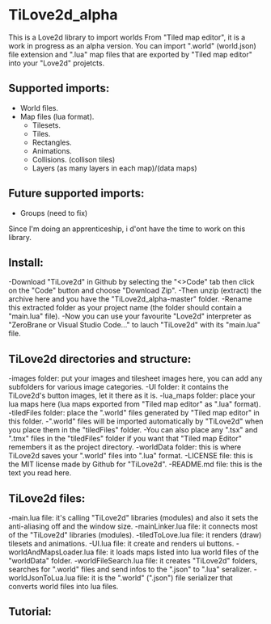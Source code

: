 # TiLove2d_alpha
This is a Love2d library to import worlds From "Tiled map editor", it is a work in progress as an alpha version.
You can import ".world" (world.json) file extension and ".lua" map files that are exported by "Tiled map editor" into your "Love2d" projetcts.

Supported imports:
------------------
- World files.
- Map files (lua format).
  - Tilesets.
  - Tiles.
  - Rectangles.
  - Animations.
  - Collisions. (collison tiles)
  - Layers (as many layers in each map)/(data maps)

Future supported imports:
-------------------------
- Groups (need to fix)

Since I'm doing an apprenticeship, i d'ont have the time to work on this library.

Install:
--------
-Download "TiLove2d" in Github by selecting the "<>Code" tab then click on the "Code" button and choose "Download Zip".
-Then unzip (extract) the archive here and you have the "TiLove2d_alpha-master" folder.
-Rename this extracted folder as your project name (the folder should contain a "main.lua" file).
-Now you can use your favourite "Love2d" interpreter as "ZeroBrane or Visual Studio Code..." to lauch "TiLove2d" with its "main.lua" file.

TiLove2d directories and structure:
-----------------------------------
-images folder: put your images and tilesheet images here, you can add any subfolders for various image categories.
  -UI folder: it contains the TiLove2d's button images, let it there as it is.
-lua_maps folder: place your lua maps here (lua maps exported from "Tiled map editor" as ".lua" format).
-tiledFiles folder: place the ".world" files generated by "Tiled map editor" in this folder.
  -".world" files will be imported automatically by "TiLove2d" when you place them in the "tiledFiles" folder.
  -You can also place any ".tsx" and ".tmx" files in the "tiledFiles" folder if you want that "Tiled map Editor" remembers it as the project directory.
-worldData folder: this is where TiLove2d saves your ".world" files into ".lua" format.
-LICENSE file: this is the MIT license made by Github for "TiLove2d".
-README.md file: this is the text you read here.

TiLove2d files:
---------------
-main.lua file: it's calling "TiLove2d" libraries (modules) and also it sets the anti-aliasing off and the window size.
-mainLinker.lua file: it connects most of the "TiLove2d" libraries (modules).
-tiledToLove.lua file: it renders (draw) tilesets and animations.
-UI.lua file: it create and renders ui buttons.
-worldAndMapsLoader.lua file: it loads maps listed into lua world files of the "worldData" folder.
-worldFileSearch.lua file: it creates "TiLove2d" folders, searches for ".world" files and send infos to the ".json" to ".lua" seralizer.
-worldJsonToLua.lua file: it is the ".world" (".json") file serializer that converts world files into lua files.

Tutorial:
---------


